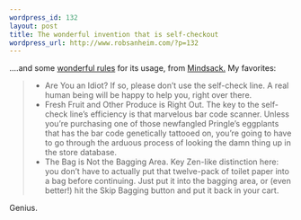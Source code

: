 ```yaml
--- 
wordpress_id: 132
layout: post
title: The wonderful invention that is self-checkout
wordpress_url: http://www.robsanheim.com/?p=132
---
```

....and some <a href="http://www.mindsack.com/?p=20">wonderful rules</a> for its usage, from <a href="http://www.mindsack.com">Mindsack.</a>  My favorites:

<blockquote>
<ul><li>Are You an Idiot? If so, please don’t use the self-check line. A real human being will be happy to help you, right over there.</li>
<li>Fresh Fruit and Other Produce is Right Out. The key to the self-check line’s efficiency is that marvelous bar code scanner. Unless you’re purchasing one of those newfangled Pringle’s eggplants that has the bar code genetically tattooed on, you’re going to have to go through the arduous process of looking the damn thing up in the store database.</li>
<li>The Bag is Not the Bagging Area. Key Zen-like distinction here: you don’t have to actually put that twelve-pack of toilet paper into a bag before continuing. Just put it into the bagging area, or (even better!) hit the Skip Bagging button and put it back in your cart.</li>
</ul></blockquote>

Genius.
